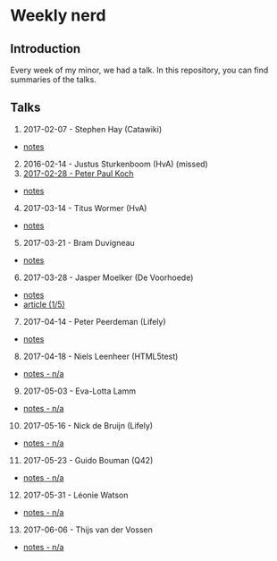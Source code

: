 # Weekly nerd

## Introduction
Every week of my minor, we had a talk. In this repository, you can find summaries of the talks.

## Talks
1. 2017-02-07 - Stephen Hay (Catawiki)
  * [notes](https://github.com/Frankwarnaar/minor-weekly-nerd/blob/master/1.stephen_hay.md)
2. 2016-02-14 - Justus Sturkenboom (HvA) (missed)
3. [2017-02-28 - Peter Paul Koch](https://github.com/Frankwarnaar/minor-weekly-nerd/blob/master/2.ppk.md)
 * [notes](https://github.com/Frankwarnaar/minor-weekly-nerd/blob/master/2.ppk.md)
4. 2017-03-14 - Titus Wormer (HvA)
 * [notes](https://github.com/Frankwarnaar/minor-weekly-nerd/blob/master/4.titus.md)
5. 2017-03-21 - Bram Duvigneau
 * [notes](https://github.com/Frankwarnaar/minor-weekly-nerd/blob/master/5.bram.md)
6. 2017-03-28 - Jasper Moelker (De Voorhoede)
 * [notes](https://github.com/Frankwarnaar/minor-weekly-nerd/blob/master/6.jasper)
 * [article (1/5)](https://github.com/Frankwarnaar/minor-weekly-nerd/blob/master/6.%20Progressive%20enhancement.md)
7. 2017-04-14 - Peter Peerdeman (Lifely)
 * [notes](https://github.com/Frankwarnaar/minor-weekly-nerd/blob/master/7.peter.md)
8. 2017-04-18 - Niels Leenheer (HTML5test)
 * [notes - n/a]()
9. 2017-05-03 - Eva-Lotta Lamm
 * [notes - n/a]()
10. 2017-05-16 - Nick de Bruijn (Lifely)
 * [notes - n/a]()
11. 2017-05-23 - Guido Bouman (Q42)
 * [notes - n/a]()
12. 2017-05-31 - Léonie Watson
 * [notes - n/a]()
13. 2017-06-06 - Thijs van der Vossen
 * [notes - n/a]()
